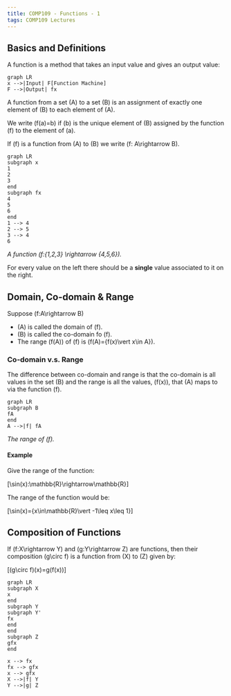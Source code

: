 ```yaml
---
title: COMP109 - Functions - 1
tags: COMP109 Lectures
---
```

## Basics and Definitions
A function is a method that takes an input value and gives an output value:

```mermaid
graph LR
x -->|Input| F[Function Machine]
F -->|Output| fx
```

A function from a set \(A\) to a set \(B\) is an assignment of exactly one element of \(B\) to each element of \(A\).

We write \(f(a)=b\) if \(b\) is the unique element of \(B\) assigned by the function \(f\) to the element of \(a\).

If \(f\) is a function from \(A\) to \(B\) we write \(f: A\rightarrow B\).

```mermaid
graph LR
subgraph x
1
2
3
end 
subgraph fx
4
5
6
end
1 --> 4
2 --> 5
3 --> 4
6
```
*A function \(f:\{1,2,3\} \rightarrow \{4,5,6\}\).*

For every value on the left there should be a **single** value associated to it on the right.

## Domain, Co-domain & Range
Suppose \(f:A\rightarrow B\)

* \(A\) is called the domain of \(f\).
* \(B\) is called the co-domain fo \(f\).
* The range \(f(A)\) of \(f\) is \(f(A)=\{f(x)\vert x\in A\}\).

### Co-domain v.s. Range
The difference between co-domain and range is that the co-domain is all values in the set \(B\) and the range is all the values, \(f(x)\), that \(A\) maps to via the function \(f\).

```mermaid
graph LR
subgraph B
fA
end
A -->|f| fA
```
*The range of \(f\).*

#### Example
Give the range of the function:

\[\sin(x):\mathbb{R}\rightarrow\mathbb{R}\]

The range of the function would be:

\[\sin(x)=\{x\in\mathbb{R}\vert -1\leq x\leq 1\}\]

## Composition of Functions
If \(f:X\rightarrow Y\) and \(g:Y\rightarrow Z\) are functions, then their composition \(g\circ f\) is a function from \(X\) to \(Z\) given by:

\[(g\circ f)(x)=g(f(x))\]

```mermaid
graph LR
subgraph X
x
end
subgraph Y
subgraph Y'
fx
end
end
subgraph Z
gfx
end

x --> fx
fx --> gfx
x --> gfx
X -->|f| Y
Y -->|g| Z
